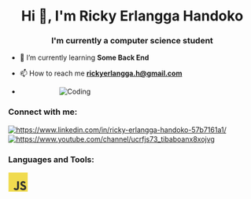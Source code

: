<h1 align="center">Hi 👋, I'm Ricky Erlangga Handoko</h1>
<h3 align="center">I'm currently a computer science student</h3>

- 🌱 I’m currently learning **Some Back End**

- 📫 How to reach me **rickyerlangga.h@gmail.com**
- <img align="right" alt="Coding" width="400" src="https://i.pinimg.com/originals/1c/ec/60/1cec60b076ed3e42a0a253548370a353.gif">

<h3 align="left">Connect with me:</h3>
<a href="https://www.linkedin.com/in/ricky-erlangga-handoko-57b7161a1/" target="blank"><img align="center" src="https://raw.githubusercontent.com/rahuldkjain/github-profile-readme-generator/master/src/images/icons/Social/linked-in-alt.svg" alt="https://www.linkedin.com/in/ricky-erlangga-handoko-57b7161a1/" height="30" width="40" /></a>
<a href="https://www.youtube.com/@iki3681/featured" target="blank"><img align="center" src="https://raw.githubusercontent.com/rahuldkjain/github-profile-readme-generator/master/src/images/icons/Social/youtube.svg" alt="https://www.youtube.com/channel/ucrfjs73_tibaboanx8xojvg" height="30" width="40" /></a>
<p align="left">
</p>

<h3 align="left">Languages and Tools:</h3>
<p align="left"> <a href="https://developer.mozilla.org/en-US/docs/Web/JavaScript" target="_blank" rel="noreferrer"> <img src="https://raw.githubusercontent.com/devicons/devicon/master/icons/javascript/javascript-original.svg" alt="javascript" width="40" height="40"/> </a> </p>
